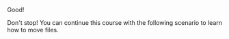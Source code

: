 Good!

Don't stop! You can continue this course with the following scenario to learn how to move files.